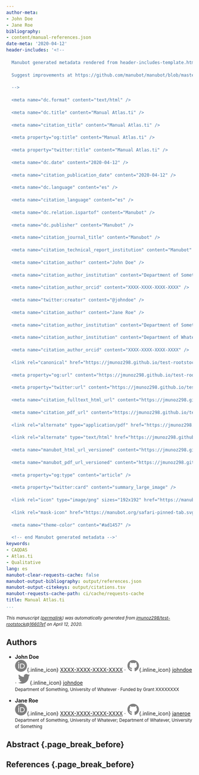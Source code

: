 ```yaml
---
author-meta:
- John Doe
- Jane Roe
bibliography:
- content/manual-references.json
date-meta: '2020-04-12'
header-includes: '<!--

  Manubot generated metadata rendered from header-includes-template.html.

  Suggest improvements at https://github.com/manubot/manubot/blob/master/manubot/process/header-includes-template.html

  -->

  <meta name="dc.format" content="text/html" />

  <meta name="dc.title" content="Manual Atlas.ti" />

  <meta name="citation_title" content="Manual Atlas.ti" />

  <meta property="og:title" content="Manual Atlas.ti" />

  <meta property="twitter:title" content="Manual Atlas.ti" />

  <meta name="dc.date" content="2020-04-12" />

  <meta name="citation_publication_date" content="2020-04-12" />

  <meta name="dc.language" content="es" />

  <meta name="citation_language" content="es" />

  <meta name="dc.relation.ispartof" content="Manubot" />

  <meta name="dc.publisher" content="Manubot" />

  <meta name="citation_journal_title" content="Manubot" />

  <meta name="citation_technical_report_institution" content="Manubot" />

  <meta name="citation_author" content="John Doe" />

  <meta name="citation_author_institution" content="Department of Something, University of Whatever" />

  <meta name="citation_author_orcid" content="XXXX-XXXX-XXXX-XXXX" />

  <meta name="twitter:creator" content="@johndoe" />

  <meta name="citation_author" content="Jane Roe" />

  <meta name="citation_author_institution" content="Department of Something, University of Whatever" />

  <meta name="citation_author_institution" content="Department of Whatever, University of Something" />

  <meta name="citation_author_orcid" content="XXXX-XXXX-XXXX-XXXX" />

  <link rel="canonical" href="https://jmunoz298.github.io/test-rootstock/" />

  <meta property="og:url" content="https://jmunoz298.github.io/test-rootstock/" />

  <meta property="twitter:url" content="https://jmunoz298.github.io/test-rootstock/" />

  <meta name="citation_fulltext_html_url" content="https://jmunoz298.github.io/test-rootstock/" />

  <meta name="citation_pdf_url" content="https://jmunoz298.github.io/test-rootstock/manuscript.pdf" />

  <link rel="alternate" type="application/pdf" href="https://jmunoz298.github.io/test-rootstock/manuscript.pdf" />

  <link rel="alternate" type="text/html" href="https://jmunoz298.github.io/test-rootstock/v/16607ef9d939e33aa419773cba7eb08dee2132ad/" />

  <meta name="manubot_html_url_versioned" content="https://jmunoz298.github.io/test-rootstock/v/16607ef9d939e33aa419773cba7eb08dee2132ad/" />

  <meta name="manubot_pdf_url_versioned" content="https://jmunoz298.github.io/test-rootstock/v/16607ef9d939e33aa419773cba7eb08dee2132ad/manuscript.pdf" />

  <meta property="og:type" content="article" />

  <meta property="twitter:card" content="summary_large_image" />

  <link rel="icon" type="image/png" sizes="192x192" href="https://manubot.org/favicon-192x192.png" />

  <link rel="mask-icon" href="https://manubot.org/safari-pinned-tab.svg" color="#ad1457" />

  <meta name="theme-color" content="#ad1457" />

  <!-- end Manubot generated metadata -->'
keywords:
- CAQDAS
- Atlas.ti
- Qualitative
lang: es
manubot-clear-requests-cache: false
manubot-output-bibliography: output/references.json
manubot-output-citekeys: output/citations.tsv
manubot-requests-cache-path: ci/cache/requests-cache
title: Manual Atlas.ti
...
```







<small><em>
This manuscript
([permalink](https://jmunoz298.github.io/test-rootstock/v/16607ef9d939e33aa419773cba7eb08dee2132ad/))
was automatically generated
from [jmunoz298/test-rootstock@16607ef](https://github.com/jmunoz298/test-rootstock/tree/16607ef9d939e33aa419773cba7eb08dee2132ad)
on April 12, 2020.
</em></small>

## Authors



+ **John Doe**<br>
    ![ORCID icon](images/orcid.svg){.inline_icon}
    [XXXX-XXXX-XXXX-XXXX](https://orcid.org/XXXX-XXXX-XXXX-XXXX)
    · ![GitHub icon](images/github.svg){.inline_icon}
    [johndoe](https://github.com/johndoe)
    · ![Twitter icon](images/twitter.svg){.inline_icon}
    [johndoe](https://twitter.com/johndoe)<br>
  <small>
     Department of Something, University of Whatever
     · Funded by Grant XXXXXXXX
  </small>

+ **Jane Roe**<br>
    ![ORCID icon](images/orcid.svg){.inline_icon}
    [XXXX-XXXX-XXXX-XXXX](https://orcid.org/XXXX-XXXX-XXXX-XXXX)
    · ![GitHub icon](images/github.svg){.inline_icon}
    [janeroe](https://github.com/janeroe)<br>
  <small>
     Department of Something, University of Whatever; Department of Whatever, University of Something
  </small>



## Abstract {.page_break_before}




## References {.page_break_before}

<!-- Explicitly insert bibliography here -->
<div id="refs"></div>
